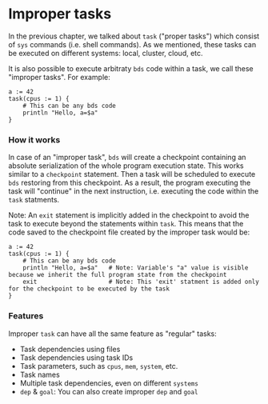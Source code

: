 # Improper tasks

In the previous chapter, we talked about `task` ("proper tasks") which consist of `sys` commands (i.e. shell commands).
As we mentioned, these tasks can be executed on different systems: local, cluster, cloud, etc.

It is also possible to execute arbitraty `bds` code within a task, we call these "improper tasks".
For example:
```
a := 42
task(cpus := 1) {
	# This can be any bds code
	println "Hello, a=$a"
}
```

### How it works

In case of an "improper task", `bds` will create a checkpoint containing an absolute serialization of the whole program execution state.
This works similar to a `checkpoint` statement.
Then a task will be scheduled to execute `bds` restoring from this checkpoint.
As a result, the program executing the task will "continue" in the next instruction, i.e. executing the code within the `task` statments.

Note: An `exit` statement is implicitly added in the checkpoint to avoid the task to execute beyond the statements within `task`.
This means that the code saved to the checkpoint file created by the improper task would be:

```
a := 42
task(cpus := 1) {
	# This can be any bds code
	println "Hello, a=$a"	# Note: Variable's "a" value is visible because we inherit the full program state from the checkpoint
	exit                    # Note: This 'exit' statment is added only for the checkpoint to be executed by the task
}
```

### Features

Improper `task` can have all the same feature as "regular" tasks:

- Task dependencies using files
- Task dependencies using task IDs
- Task parameters, such as `cpus`, `mem`, `system`, etc.
- Task names
- Multiple task dependencies, even on different `systems`
- `dep` & `goal`: You can also create improper `dep` and `goal`

